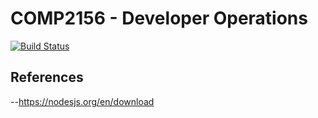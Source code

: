 # COMP2156 - Developer Operations

[![Build Status](https://app.travis-ci.com/simarchaudhary/-COMP2156.svg?branch=main)](https://app.travis-ci.com/simarchaudhary/-COMP2156)

## References
--https://nodesjs.org/en/download
